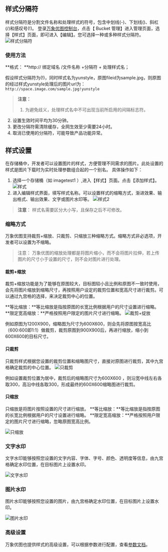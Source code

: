 ## 样式分隔符
样式分隔符是分割文件名称和处理样式的符号，包含中划线(-)、下划线()、斜杠(/)和感叹号(!)。
登录[万象优图控制台](https://console.qcloud.com/ci)，点击【 Bucket 管理】进入管理页面，选择【样式】页面，即可进入【编辑】。您可选择一种或多种样式分隔符。
![样式分隔符](//mc.qcloudimg.com/static/img/a2e77d8cc02bb25abdd79c0c95139e29/image.png)
### 使用方法
**格式： **http:// 绑定域名 /文件名称 +分隔符 + 处理样式名；
 
假设样式分隔符为(!)，同时样式名为yunstyle，原图fileid为sample.jpg，则原图的经过样式yunstyle处理后的图片url为：
`http://space.image.com/sample.jpg!yunstyle`
> **注意：**
> 1. 为避免歧义，处理样式名中不可出现当前所启用的间隔标志符。
2. 设置生效时间平均为30分钟。
3. 更改分隔符需清除缓存，全网生效至少需要24小时。
4. 取消已使用的分隔符，可能导致产品功能异常。

## 样式设置
在存储桶中，开发者可以设置图片的样式，方便管理不同需求的图片。此处设置的样式是图片下载时为实时处理参数组合起的一个别名。
具体操作如下：
1. 选择一个存储桶（如 imagetest1 ）,进入【样式】页面。点击【添加样式】。
![样式](//mc.qcloudimg.com/static/img/2c7294a96a42cedfa59d381a2bbbbd56/image.png)
2. 进入编辑样式界面，填写样式名称。可以设置样式的缩略方式，渐进效果、输出格式、输出效果、文字或图片水印等。
![样式2](//mc.qcloudimg.com/static/img/7f9ff0b97e32ae0c62fe00a066b7b8ad/image.png)
> **注意**：
> 样式名需要区分大小写，且保存之后不可修改。

### 缩略方式

万象优图支持裁剪+缩放、只裁剪、只缩放三种缩略方式。缩略方式非必选项，开发者可以设置为不缩略。

> 注意：
> 万象优图的缩放处理都是将图片缩小，而不会将图片拉伸，若上传图片的尺寸小于设置的尺寸，则不会对图片进行处理。

#### 裁剪+缩放
裁剪+缩放功能是为了能够在原图较大，目标图较小且比例和原图不一致时使用，会先将图片缩放到缩略尺寸，再按照用户设定的裁剪位置和宽高尺寸进行裁剪。可以通过九宫格的选择，来决定裁剪中心的位置。

**等比缩放：**等比缩放是指按原图的长宽比例根据用户的尺寸设置进行缩略。
**限定宽高缩放：**严格按照用户限定的图片尺寸进行缩略。
![裁剪+绽放](https://mc.qcloudimg.com/static/img/21db4ddf530b4208e0e27cd59542eb60/image.png)

例如原图为1200X900，缩略图为尺寸为600X600，则会先将原图按宽高比（600:600即1:1）做裁剪，裁剪原图到900X900后，再进行缩放，缩小到600X600的目标尺寸。

#### 只裁剪

只裁剪样式根据您设置的裁剪位置和缩略图尺寸，直接对原图进行裁剪，其中九宫格确定裁剪的中心位置。
![只裁剪](https://mc.qcloudimg.com/static/img/4cbcb00783a18f9af81fb7de51ec3535/image.png)

例如设置裁剪位置为居中，裁剪后的缩略图尺寸为600X600 ，则沿宽中线左右各取300，高沿中线各取300，形成最终的600X600缩略图进行裁剪。

#### 只缩放

只缩放是将图片按照设置的尺寸进行缩放。
**等比缩放：**等比缩放是指按原图的长宽比例根据用户的尺寸设置进行缩略。
**限定宽高缩放：**严格按照用户限定的图片尺寸进行缩略，忽略原图宽高比例。

![只缩放](https://mc.qcloudimg.com/static/img/f5587dbc9f134685b6eaad8c1e816a4e/image.png)

### 文字水印

文字水印能够按照您设置的文字内容、字体、字号、颜色、透明度等信息，由九宫格确定水印位置，在目标图片上设置水印。

![文字水印](https://mc.qcloudimg.com/static/img/cc49b28240074876f5c297a4d60b53bb/image.png)

### 图片水印

图片水印能够按照您设置的图片，由九宫格确定水印位置，在目标图片上设置水印。

![图片水印](https://mc.qcloudimg.com/static/img/8922a70b10fc2b8580bf8ca297eac44b/image.png)

### 高级设置

万象优图也提供样式的高级设置，可以根据参数进行配置，查看[参数文档](/document/product/460/6925)。
